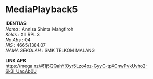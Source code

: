 # MediaPlayback5

**IDENTIAS** <br>
 *Nama*          : Annisa Shinta Mahgfiroh <br>
 *Kelas*         : XII RPL 3 <br>
 *No Abs*        : 04 <br>
 *NIS*           : 4665/1384.07 <br>
 *NAMA SEKOLAH*  : SMK TELKOM MALANG <br>
 
 **LINK APK** <br>
https://mega.nz/#!1j5QQahY!Oyr5Lzo4oz-GyyC-tpXCnwPvkUvho2-6k3i_UaoAb0U
